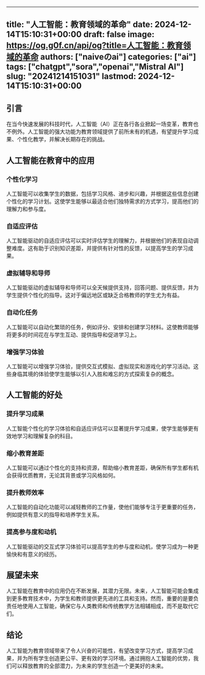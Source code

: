 
---
title: "人工智能：教育领域的革命"
date: 2024-12-14T15:10:31+00:00
draft: false
image: https://og.g0f.cn/api/og?title=人工智能：教育领域的革命
authors: ["naiveのai"]
categories: ["ai"]
tags: ["chatgpt","sora","openai","Mistral AI"]
slug: "20241214151031"
lastmod: 2024-12-14T15:10:31+00:00
---
## 引言

在当今快速发展的科技时代，人工智能（AI）正在各行各业掀起一场变革，教育也不例外。人工智能的强大功能为教育领域提供了前所未有的机遇，有望提升学习成果、个性化教学，并解决长期存在的挑战。

## 人工智能在教育中的应用

### 个性化学习

人工智能可以收集学生的数据，包括学习风格、进步和兴趣，并根据这些信息创建个性化的学习计划。这使学生能够以最适合他们独特需求的方式学习，提高他们的理解力和参与度。

### 自适应评估

人工智能驱动的自适应评估可以实时评估学生的理解力，并根据他们的表现自动调整难度。这有助于识别知识差距，并提供有针对性的反馈，以提高学生的学习成果。

### 虚拟辅导和导师

人工智能驱动的虚拟辅导和导师可以全天候提供支持，回答问题、提供反馈，并为学生提供个性化的指导。这对于偏远地区或缺乏合格教师的学生尤为有益。

### 自动化任务

人工智能可以自动化繁琐的任务，例如评分、安排和创建学习材料。这使教师能够将更多的时间花在与学生互动、提供指导和促进学习上。

### 增强学习体验

人工智能可以增强学习体验，提供交互式模拟、虚拟现实和游戏化的学习活动。这些身临其境的体验使学生能够以引人入胜和难忘的方式探索复杂的概念。

## 人工智能的好处

### 提升学习成果

人工智能个性化的学习体验和自适应评估可以显著提升学习成果，使学生能够更有效地学习和理解复杂的科目。

### 缩小教育差距

人工智能可以通过个性化的支持和资源，帮助缩小教育差距，确保所有学生都有机会获得优质教育，无论其背景或学习风格如何。

### 提升教师效率

人工智能的自动化功能可以减轻教师的工作量，使他们能够专注于更重要的任务，例如提供有意义的指导和培养学生关系。

### 提高参与度和动机

人工智能驱动的交互式学习体验可以提高学生的参与度和动机，使学习成为一种更愉快和有意义的经历。

## 展望未来

人工智能在教育中的应用仍在不断发展，其潜力无限。未来，人工智能可能会集成到更多教育技术中，为学生和教师提供更先进的工具和支持。然而，重要的是要负责任地使用人工智能，确保它与人类教师和传统教学方法相辅相成，而不是取代它们。

## 结论

人工智能为教育领域带来了令人兴奋的可能性，有望改变学习方式，提高学习成果，并为所有学生创造更公平、更有效的学习环境。通过拥抱人工智能的优势，我们可以释放教育的全部潜力，为未来的学生创造一个更美好的未来。